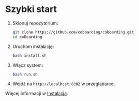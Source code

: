 # Szybki start

1. Sklonuj repozytorium:
   ```bash
   git clone https://github.com/coboarding/coboarding.git
   cd coBoarding
   ```
2. Uruchom instalację:
   ```bash
   bash install.sh
   ```
3. Włącz system:
   ```bash
   bash run.sh
   ```
4. Wejdź na `http://localhost:8082` w przeglądarce.

Więcej informacji w [Instalacja](install.md).
